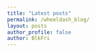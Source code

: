 ```yaml
---
title: "Latest posts"
permalink: /wheeldash_blog/
layout: posts
author_profile: false
author: BlkFri
---
```

